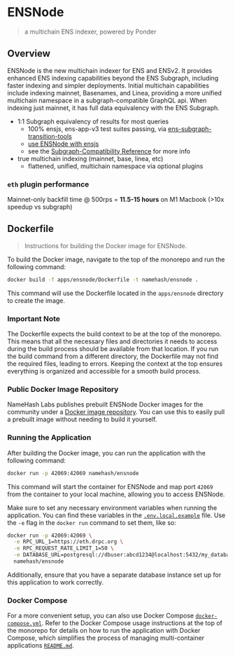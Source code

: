 # ENSNode

> a multichain ENS indexer, powered by Ponder

## Overview

ENSNode is the new multichain indexer for ENS and ENSv2. It provides enhanced ENS indexing capabilities beyond the ENS Subgraph, including faster indexing and simpler deployments. Initial multichain capabilities include indexing mainnet, Basenames, and Linea, providing a more unified multichain namespace in a subgraph-compatible GraphQL api. When indexing just mainnet, it has full data equivalency with the ENS Subgraph.

- 1:1 Subgraph equivalency of results for most queries
  - 100% ensjs, ens-app-v3 test suites passing, via [ens-subgraph-transition-tools](https://github.com/namehash/ens-subgraph-transition-tools)
  - [use ENSNode with ensjs](https://www.ensnode.io/guides/using-ensnode-with-ensjs/)
  - see the [Subgraph-Compatibility Reference](https://www.ensnode.io/reference/subgraph-compatibility/) for more info
- true multichain indexing (mainnet, base, linea, etc)
  - flattened, unified, multichain namespace via optional plugins

### `eth` plugin performance

Mainnet-only backfill time @ 500rps = **11.5-15 hours** on M1 Macbook (>10x speedup vs subgraph)

## Dockerfile

> Instructions for building the Docker image for ENSNode.

To build the Docker image, navigate to the top of the monorepo and run the following command:

```bash
docker build -f apps/ensnode/Dockerfile -t namehash/ensnode .
```

This command will use the Dockerfile located in the `apps/ensnode` directory to create the image.

### Important Note
The Dockerfile expects the build context to be at the top of the monorepo. This means that all the necessary files and directories it needs to access during the build process should be available from that location. If you run the build command from a different directory, the Dockerfile may not find the required files, leading to errors. Keeping the context at the top ensures everything is organized and accessible for a smooth build process.

### Public Docker Image Repository
NameHash Labs publishes prebuilt ENSNode Docker images for the community under a [Docker image repository](https://github.com/namehash/ensnode/pkgs/container/ensnode%2Fensnode). You can use this to easily pull a prebuilt image without needing to build it yourself.

### Running the Application
After building the Docker image, you can run the application with the following command:

```bash
docker run -p 42069:42069 namehash/ensnode
```

This command will start the container for ENSNode and map port `42069` from the container to your local machine, allowing you to access ENSNode.


Make sure to set any necessary environment variables when running the application. You can find these variables in the [`.env.local.example`](apps/ensnode/.env.local.example) file. Use the `-e` flag in the `docker run` command to set them, like so:

```bash
docker run -p 42069:42069 \
  -e RPC_URL_1=https://eth.drpc.org \
  -e RPC_REQUEST_RATE_LIMIT_1=50 \
  -e DATABASE_URL=postgresql://dbuser:abcd1234@localhost:5432/my_database \
  namehash/ensnode
```

Additionally, ensure that you have a separate database instance set up for this application to work correctly.

### Docker Compose
For a more convenient setup, you can also use Docker Compose [`docker-compose.yml`](../../docker-compose.yml). Refer to the Docker Compose usage instructions at the top of the monorepo for details on how to run the application with Docker Compose, which simplifies the process of managing multi-container applications [`README.md`](../../README.md#Using-Docker-Compose).
